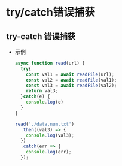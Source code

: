 # try/catch错误捕获

## try-catch 错误捕获

*   示例

    ```javascript
    async function read(url) {
      try{
        const val1 = await readFile(url);
        const val2 = await readFile(val1);
        const val3 = await readFile(val2);
        return val3;
      }catch(e) {
        console.log(e)
      }
    }

    read('./data.num.txt')
      .then((val3) => {
        console.log(val3);
      })
      .catch(err => {
        console.log(err);
      });
    ```
